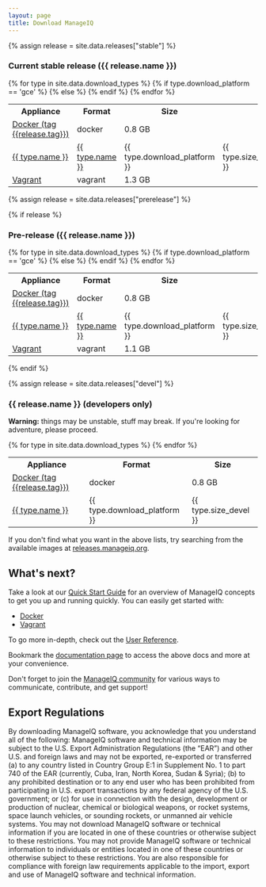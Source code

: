 ```yaml
---
layout: page
title: Download ManageIQ
---
```


{% assign release = site.data.releases["stable"] %}

### Current stable release ({{ release.name }})

<div class="table-responsive">
  <table class="table table-bordered table-hover">
    <tr>
      <th>Appliance</th>
      <th>Format</th>
      <th>Size</th>
    </tr>
    <tr>
      <td><a href="https://hub.docker.com/r/manageiq/manageiq/" onClick="ga('send', 'event', { eventCategory: 'Appliance', eventAction: 'outbound', eventLabel: 'Docker {{release.name}}', transport: 'beacon' });">Docker (tag {{release.tag}})</a></td>
      <td>docker</td>
      <td>0.8 GB</td>
    </tr>
    {% for type in site.data.download_types %}
    <tr>
      {% if type.download_platform == 'gce' %}
      <td><a href="https://console.cloud.google.com/storage/browser/manageiq/" onClick="ga('send', 'event', { eventCategory: 'Appliance', eventAction: 'outbound', eventLabel: '{{type.name}} {{release.name}}', transport: 'beacon' });">{{ type.name }}</a></td>
      {% else %}
      <td><a href="http://releases.manageiq.org/manageiq-{{type.download_platform}}-{{release.filename}}.{{type.ext}}" onClick="ga('send', 'event', { eventCategory: 'Appliance', eventAction: 'download', eventLabel: '{{type.name}} {{release.name}}', transport: 'beacon' });">{{ type.name }}</a></td>
      {% endif %}
      <td>{{ type.download_platform }}</td>
      <td>{{ type.size_stable }}</td>
    </tr>
    {% endfor %}
    <tr>
      <td><a href="https://app.vagrantup.com/manageiq/boxes/fine" onClick="ga('send', 'event', { eventCategory: 'Appliance', eventAction: 'outbound', eventLabel: 'Vagrant {{release.name}}', transport: 'beacon' });">Vagrant</a></td>
      <td>vagrant</td>
      <td>1.3 GB</td>
    </tr>
  </table>
</div>



{% assign release = site.data.releases["prerelease"] %}

{% if release %}

### Pre-release ({{ release.name }})

<div class="table-responsive">
  <table class="table table-bordered table-hover">
    <tr>
      <th>Appliance</th>
      <th>Format</th>
      <th>Size</th>
    </tr>
    <tr>
      <td><a href="https://hub.docker.com/r/manageiq/manageiq/" onClick="ga('send', 'event', { eventCategory: 'Appliance', eventAction: 'outbound', eventLabel: 'Docker {{release.name}}', transport: 'beacon' });">Docker (tag {{release.tag}})</a></td>
      <td>docker</td>
      <td>0.8 GB</td>
    </tr>
    {% for type in site.data.download_types %}
    <tr>
      {% if type.download_platform == 'gce' %}
      <td><a href="https://console.cloud.google.com/storage/browser/manageiq/" onClick="ga('send', 'event', { eventCategory: 'Appliance', eventAction: 'outbound', eventLabel: '{{type.name}} {{release.name}}', transport: 'beacon' });">{{ type.name }}</a></td>
      {% else %}
      <td><a href="http://releases.manageiq.org/manageiq-{{type.download_platform}}-{{release.filename}}.{{type.ext}}" onClick="ga('send', 'event', { eventCategory: 'Appliance', eventAction: 'download', eventLabel: '{{type.name}} {{release.name}}', transport: 'beacon' });">{{ type.name }}</a></td>
      {% endif %}
      <td>{{ type.download_platform }}</td>
      <td>{{ type.size_pre }}</td>
    </tr>
    {% endfor %}
    <tr>
      <td><a href="https://app.vagrantup.com/manageiq/boxes/gaprindashvili" onClick="ga('send', 'event', { eventCategory: 'Appliance', eventAction: 'outbound', eventLabel: 'Vagrant {{release.name}}', transport: 'beacon' });">Vagrant</a></td>
      <td>vagrant</td>
      <td>1.1 GB</td>
    </tr>
  </table>
</div>

{% endif %}

{% assign release = site.data.releases["devel"] %}

### {{ release.name }} (developers only)

**Warning:** things may be unstable, stuff may break. If you're looking for adventure, please proceed.

<div class="table-responsive">
  <table class="table table-bordered table-hover">
    <tr>
      <th>Appliance</th>
      <th>Format</th>
      <th>Size</th>
    </tr>
    <tr>
      <td><a href="https://hub.docker.com/r/manageiq/manageiq/" onClick="ga('send', 'event', { eventCategory: 'Appliance', eventAction: 'outbound', eventLabel: 'Docker {{release.name}}', transport: 'beacon' });">Docker (tag {{release.tag}})</a></td>
      <td>docker</td>
      <td>0.8 GB</td>
    </tr>
    {% for type in site.data.download_types %}
    <tr>
      <td><a href="http://releases.manageiq.org/manageiq-{{type.download_platform}}-{{release.filename}}.{{type.ext}}" onClick="ga('send', 'event', { eventCategory: 'Appliance', eventAction: 'download', eventLabel: '{{type.name}} {{release.name}}', transport: 'beacon' });">{{ type.name }}</a></td>
      <td>{{ type.download_platform }}</td>
      <td>{{ type.size_devel }}</td>
    </tr>
    {% endfor %}
  </table>
</div>

If you don't find what you want in the above lists, try searching from the available images at [releases.manageiq.org][].

## What's next?

Take a look at our [Quick Start Guide][] for an overview of ManageIQ concepts to get you up and running quickly. You can easily get started with:

- [Docker][]
- [Vagrant][]

To go more in-depth, check out the [User Reference][].

Bookmark the [documentation page][] to access the above docs and more at your convenience.

Don't forget to join the [ManageIQ community][] for various ways to communicate, contribute, and get support!

## Export Regulations

By downloading ManageIQ software, you acknowledge that you understand all of the following: ManageIQ software and technical information may be subject to the U.S. Export Administration Regulations (the “EAR”) and other U.S. and foreign laws and may not be exported, re-exported or transferred (a) to any country listed in Country Group E:1 in Supplement No. 1 to part 740 of the EAR (currently, Cuba, Iran, North Korea, Sudan & Syria); (b) to any prohibited destination or to any end user who has been prohibited from participating in U.S. export transactions by any federal agency of the U.S. government; or (c) for use in connection with the design, development or production of nuclear, chemical or biological weapons, or rocket systems, space launch vehicles, or sounding rockets, or unmanned air vehicle systems. You may not download ManageIQ software or technical information if you are located in one of these countries or otherwise subject to these restrictions. You may not provide ManageIQ software or technical information to individuals or entities located in one of these countries or otherwise subject to these restrictions. You are also responsible for compliance with foreign law requirements applicable to the import, export and use of ManageIQ software and technical information.

[releases.manageiq.org]: http://releases.manageiq.org/
[Quick Start Guide]:     /docs/get-started/
[Docker]:                /docs/get-started/docker
[Vagrant]:               /docs/get-started/vagrant
[User Reference]:        /docs/reference/
[documentation page]:    /docs/
[ManageIQ community]:    /community/

